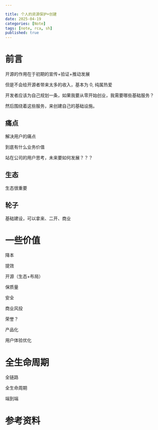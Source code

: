 ```yaml
---

title: 个人的资源保护+创建
date: 2025-04-19
categories: [Note]
tags: [note, rca, sh]
published: true
---
```



# 前言

开源的作用在于初期的宣传+验证+推动发展

但是不会给开源者带来太多的收入，基本为 0, 纯属热爱

开发者应该为自己规划一条，如果我要从零开始创业，我需要哪些基础服务？

然后围绕着这些服务，来创建自己的基础设施。

## 痛点

解决用户的痛点

到底有什么业务价值

站在公司的用户思考，未来要如何发展？？？

## 生态

生态很重要

## 轮子

基础建设，可以拿来、二开、商业

# 一些价值

降本

提效

开源（生态+布局）

保质量

安全

商业风投

荣誉？

产品化

用户体验优化

# 全生命周期

全链路

全生命周期

端到端



# 参考资料



